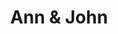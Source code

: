 ---
address: Aalsterweg 69
title: Ann & John
city: Eindhoven
zip: 5615 CB
country: Netherlands
lat: 51.426093
lng: 5.48644
phone: 040-2930905
email: bruidsmode.eindhoven@kpnmail.nl
url: 
---